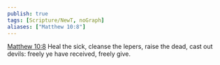 ```yaml
---
publish: true
tags: [Scripture/NewT, noGraph]
aliases: ["Matthew 10:8"]
---
```

[Matthew 10:8](https://churchofjesuschrist.org/study/scriptures/nt/matt/10?lang=eng&id=p8#p8) Heal the sick, cleanse the lepers, raise the dead, cast out devils: freely ye have received, freely give.
